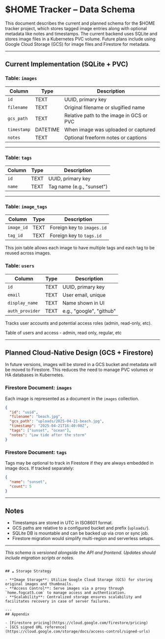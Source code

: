 # $HOME Tracker – Data Schema

This document describes the current and planned schema for the $HOME tracker project, which stores tagged image entries along with optional metadata like notes and timestamps. The current backend uses SQLite and stores image files in a Kubernetes PVC volume. Future plans include using Google Cloud Storage (GCS) for image files and Firestore for metadata.

---

## Current Implementation (SQLite + PVC)

### Table: `images`

| Column     | Type      | Description                              |
|------------|-----------|------------------------------------------|
| `id`       | TEXT      | UUID, primary key                        |
| `filename` | TEXT      | Original filename or slugified name      |
| `gcs_path` | TEXT      | Relative path to the image in GCS or PVC |
| `timestamp`| DATETIME  | When image was uploaded or captured      |
| `notes`    | TEXT      | Optional freeform notes or captions      |

---

### Table: `tags`

| Column | Type  | Description                     |
|--------|-------|---------------------------------|
| `id`   | TEXT  | UUID, primary key               |
| `name` | TEXT  | Tag name (e.g., "sunset")       |

---

### Table: `image_tags`

| Column     | Type | Description                         |
|------------|------|-------------------------------------|
| `image_id` | TEXT | Foreign key to `images.id`          |
| `tag_id`   | TEXT | Foreign key to `tags.id`            |

This join table allows each image to have multiple tags and each tag to be reused across images.

### Table: `users`

| Column         | Type   | Description                             |
|----------------|--------|-----------------------------------------|
| `id`           | TEXT   | UUID, primary key                       |
| `email`        | TEXT   | User email, unique                      |
| `display_name` | TEXT   | Name shown in UI                        |
| `auth_provider`| TEXT   | e.g., "google", "github"                |

Tracks user accounts and potential access roles (admin, read-only, etc).


Table of users and access - admin, read only, regular, etc

---

## Planned Cloud-Native Design (GCS + Firestore)

In future versions, images will be stored in a GCS bucket and metadata will be moved to Firestore. This reduces the need to manage PVC volumes or HA databases in Kubernetes.

### Firestore Document: `images`

Each image is represented as a document in the `images` collection.

```json
{
  "id": "uuid",
  "filename": "beach.jpg",
  "gcs_path": "uploads/2025-04-21-beach.jpg",
  "timestamp": "2025-04-21T16:40:00Z",
  "tags": ["sunset", "ocean"],
  "notes": "Low tide after the storm"
}
```

### Firestore Document: `tags`

Tags may be optional to track in Firestore if they are always embedded in image docs. If tracked separately:

```json
{
  "name": "sunset",
  "count": 5
}
```

---

## Notes

- Timestamps are stored in UTC in ISO8601 format.
- GCS paths are relative to a configured bucket and prefix (`uploads/`).
- SQLite DB is mountable and can be backed up via cron or sync job.
- Firestore migration would simplify multi-region and serverless setups.

---

*This schema is versioned alongside the API and frontend. Updates should include migration scripts or notes.*
```

## ☁️ Storage Strategy

- **Image Storage**: Utilize Google Cloud Storage (GCS) for storing original images and thumbnails.
- **Access Control**: Serve images via a proxy through `home.fogcat5.com` to manage access and authentication.
- **Scalability**: Centralized storage ensures scalability and facilitates recovery in case of server failures.

---
## Appendix

- [Firestore pricing](https://cloud.google.com/firestore/pricing)
- [GCS signed URL reference](https://cloud.google.com/storage/docs/access-control/signed-urls)
